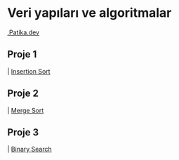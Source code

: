 # Veri yapıları ve algoritmalar
[.Patika.dev](https://www.patika.dev/tr)


## Proje 1
 | [Insertion Sort](https://github.com/oykuky/kodluyoruzilkrepo/blob/ad15055ef5ddcca62f200e37bf0bf0a51354cc4a/algoritma%20ve%20veri%20yap%C4%B1lar%C4%B1%20projeleri/insertionsort.txt)
## Proje 2
 | [Merge Sort](https://github.com/oykuky/kodluyoruzilkrepo/blob/ad15055ef5ddcca62f200e37bf0bf0a51354cc4a/algoritma%20ve%20veri%20yap%C4%B1lar%C4%B1%20projeleri/mergesort.txt)
## Proje 3
 | [Binary Search](https://github.com/oykuky/kodluyoruzilkrepo/blob/ad15055ef5ddcca62f200e37bf0bf0a51354cc4a/algoritma%20ve%20veri%20yap%C4%B1lar%C4%B1%20projeleri/binarysearch.txt)




 